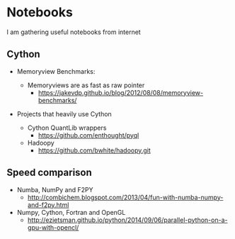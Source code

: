 Notebooks
================

I am gathering useful notebooks from internet

Cython
------
* Memoryview Benchmarks:
    - Memoryviews are as fast as raw pointer
        - https://jakevdp.github.io/blog/2012/08/08/memoryview-benchmarks/

* Projects that heavily use Cython
	* Cython QuantLib wrappers
		* https://github.com/enthought/pyql
	* Hadoopy
		* https://github.com/bwhite/hadoopy.git

Speed comparison
----------------
* Numba, NumPy and F2PY
	* http://combichem.blogspot.com/2013/04/fun-with-numba-numpy-and-f2py.html
* Numpy, Cython, Fortran and OpenGL
	* http://ezietsman.github.io/python/2014/09/06/parallel-python-on-a-gpu-with-opencl/